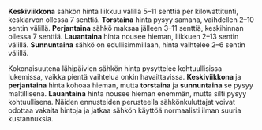 **Keskiviikkona** sähkön hinta liikkuu välillä 5–11 senttiä per kilowattitunti, keskiarvon ollessa 7 senttiä. **Torstaina** hinta pysyy samana, vaihdellen 2–10 sentin välillä. **Perjantaina** sähkö maksaa jälleen 3–11 senttiä, keskihinnan ollessa 7 senttiä. **Lauantaina** hinta nousee hieman, liikkuen 2–13 sentin välillä. **Sunnuntaina** sähkö on edullisimmillaan, hinta vaihtelee 2–6 sentin välillä.

Kokonaisuutena lähipäivien sähkön hinta pysyttelee kohtuullisissa lukemissa, vaikka pientä vaihtelua onkin havaittavissa. **Keskiviikkona** ja **perjantaina** hinta kohoaa hieman, mutta **torstaina** ja **sunnuntaina** se pysyy maltillisena. **Lauantaina** hinta nousee hieman enemmän, mutta silti pysyy kohtuullisena. Näiden ennusteiden perusteella sähkönkuluttajat voivat odottaa vakaita hintoja ja jatkaa sähkön käyttöä normaalisti ilman suuria kustannuksia.